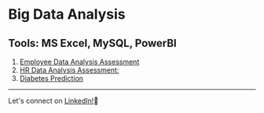 # Big Data Analysis
 ## Tools: MS Excel, MySQL, PowerBI
 
1. [Employee Data Analysis Assessment](https://github.com/khushi-sabarad/psyliq_internship/blob/main/EmployeeDataAnalysis.md) 
2. [HR Data Analysis Assessment:](https://github.com/khushi-sabarad/psyliq_internship/blob/main/HRDataAnalysis.md) 
3. [Diabetes Prediction](https://github.com/khushi-sabarad/psyliq_internship/blob/main/DiabetesPredication.md)

   
***
Let's connect on [LinkedIn!](https://www.linkedin.com/in/khushi-sabarad/)🤝

